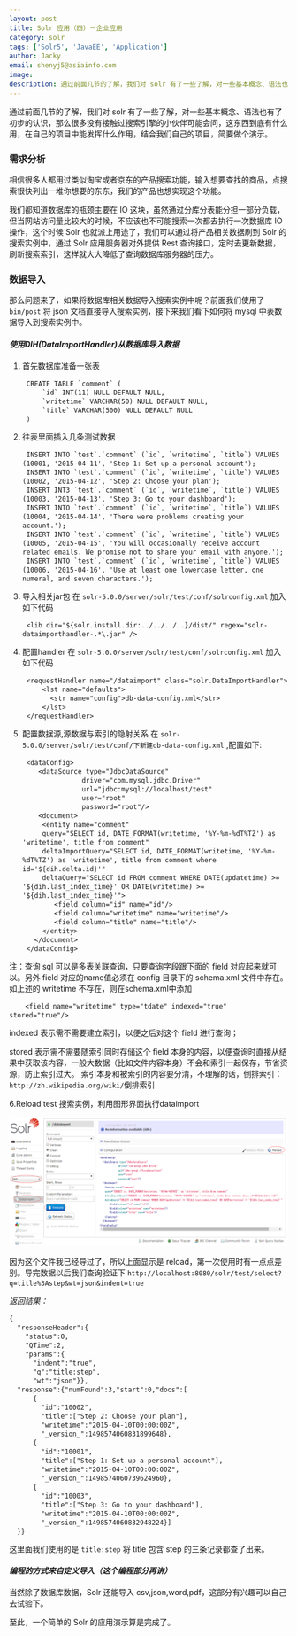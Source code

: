 ```yaml
---
layout: post
title: Solr 应用（四）－企业应用
category: solr
tags: ['Solr5', 'JavaEE', 'Application']
author: Jacky
email: shenyj5@asiainfo.com
image:
description: 通过前面几节的了解，我们对 solr 有了一些了解，对一些基本概念、语法也有了初步的认识，那么很多没有接触过搜索引擎的小伙伴可能会问，这东西到底有什么用，在自己的项目中能发挥什么作用，结合我们自己的项目，简要做个演示。
---
```

通过前面几节的了解，我们对 solr 有了一些了解，对一些基本概念、语法也有了初步的认识，那么很多没有接触过搜索引擎的小伙伴可能会问，这东西到底有什么用，在自己的项目中能发挥什么作用，结合我们自己的项目，简要做个演示。
### 需求分析
相信很多人都用过类似淘宝或者京东的产品搜索功能，输入想要查找的商品，点搜索很快列出一堆你想要的东东，我们的产品也想实现这个功能。

我们都知道数据库的瓶颈主要在 IO 这块，虽然通过分库分表能分担一部分负载，但当网站访问量比较大的时候，不应该也不可能搜索一次都去执行一次数据库 IO 操作，这个时候 Solr 也就派上用途了，我们可以通过将产品相关数据刷到 Solr 的搜索实例中，通过 Solr 应用服务器对外提供 Rest 查询接口，定时去更新数据，刷新搜索索引，这样就大大降低了查询数据库服务器的压力。

### 数据导入
那么问题来了，如果将数据库相关数据导入搜索实例中呢？前面我们使用了 `bin/post` 将 json 文档直接导入搜索实例，接下来我们看下如何将 mysql 中表数据导入到搜索实例中。

#### *使用DIH(DataImportHandler)从数据库导入数据*

1. 首先数据库准备一张表

		CREATE TABLE `comment` (
			`id` INT(11) NULL DEFAULT NULL,
			`writetime` VARCHAR(50) NULL DEFAULT NULL,
			`title` VARCHAR(500) NULL DEFAULT NULL
		)

2. 往表里面插入几条测试数据

		INSERT INTO `test`.`comment` (`id`, `writetime`, `title`) VALUES (10001, '2015-04-11', 'Step 1: Set up a personal account');
		INSERT INTO `test`.`comment` (`id`, `writetime`, `title`) VALUES (10002, '2015-04-12', 'Step 2: Choose your plan');
		INSERT INT3 `test`.`comment` (`id`, `writetime`, `title`) VALUES (10003, '2015-04-13', 'Step 3: Go to your dashboard');
		INSERT INTO `test`.`comment` (`id`, `writetime`, `title`) VALUES (10004, '2015-04-14', 'There were problems creating your account.');
		INSERT INTO `test`.`comment` (`id`, `writetime`, `title`) VALUES (10005, '2015-04-15', 'You will occasionally receive account related emails. We promise not to share your email with anyone.');
		INSERT INTO `test`.`comment` (`id`, `writetime`, `title`) VALUES (10006, '2015-04-16', 'Use at least one lowercase letter, one numeral, and seven characters.');

3. 导入相关jar包
 在 `solr-5.0.0/server/solr/test/conf/solrconfig.xml` 加入如下代码

		<lib dir="${solr.install.dir:../../../..}/dist/" regex="solr-dataimporthandler-.*\.jar" />

4. 配置handler
 在 `solr-5.0.0/server/solr/test/conf/solrconfig.xml` 加入如下代码

		<requestHandler name="/dataimport" class="solr.DataImportHandler">	
		    <lst name="defaults">	
		      <str name="config">db-data-config.xml</str>	
		    </lst>	
		</requestHandler>

5. 配置数据源,源数据与索引的隐射关系
 在 `solr-5.0.0/server/solr/test/conf/下新建db-data-config.xml` ,配置如下:

		<dataConfig>
		   <dataSource type="JdbcDataSource" 
		              driver="com.mysql.jdbc.Driver"
		              url="jdbc:mysql://localhost/test" 
		              user="root" 
		              password="root"/>
		   <document>
		    <entity name="comment" 
		    query="SELECT id, DATE_FORMAT(writetime, '%Y-%m-%dT%TZ') as 'writetime', title from comment"
		    deltaImportQuery="SELECT id, DATE_FORMAT(writetime, '%Y-%m-%dT%TZ') as 'writetime', title from comment where id='${dih.delta.id}'"
		    deltaQuery="SELECT id FROM comment WHERE DATE(updatetime) >= '${dih.last_index_time}' OR DATE(writetime) >= '${dih.last_index_time}'">       
		       <field column="id" name="id"/>      
		       <field column="writetime" name="writetime"/>
		       <field column="title" name="title"/>           
		    </entity>      
		  </document>
		</dataConfig>

注：查询 sql 可以是多表关联查询，只要查询字段跟下面的 field 对应起来就可以。另外 field 对应的name值必须在 config 目录下的 schema.xml 文件中存在。如上述的 writetime 不存在，则在schema.xml中添加 

		<field name="writetime" type="tdate" indexed="true" stored="true"/>

indexed 表示需不需要建立索引，以便之后对这个 field 进行查询； 

stored 表示需不需要随索引同时存储这个 field 本身的内容，以便查询时直接从结果中获取该内容，一般大数据（比如文件内容本身）不会和索引一起保存，节省资源，防止索引过大。 索引本身和被索引的内容要分清，不理解的话，倒排索引：`http://zh.wikipedia.org/wiki/`倒排索引

6.Reload test 搜索实例，利用图形界面执行dataimport

![Web 控制台 dataimport](/images/solr-4-1.png)

因为这个文件我已经导过了，所以上面显示是 reload，第一次使用时有一点点差别。导完数据以后我们查询验证下 `http://localhost:8080/solr/test/select?q=title%3Astep&wt=json&indent=true`

*返回结果：*

	{
	  "responseHeader":{
	    "status":0,
	    "QTime":2,
	    "params":{
	      "indent":"true",
	      "q":"title:step",
	      "wt":"json"}},
	  "response":{"numFound":3,"start":0,"docs":[
	      {
	        "id":"10002",
	        "title":["Step 2: Choose your plan"],
	        "writetime":"2015-04-10T00:00:00Z",
	        "_version_":1498574060831899648},
	      {
	        "id":"10001",
	        "title":["Step 1: Set up a personal account"],
	        "writetime":"2015-04-10T00:00:00Z",
	        "_version_":1498574060739624960},
	      {
	        "id":"10003",
	        "title":["Step 3: Go to your dashboard"],
	        "writetime":"2015-04-10T00:00:00Z",
	        "_version_":1498574060832948224}]
	  }}

这里面我们使用的是 `title:step` 将 title 包含 step 的三条记录都查了出来。

#### *编程的方式来自定义导入（这个编程部分再讲）*

当然除了数据库数据，Solr 还能导入 csv,json,word,pdf，这部分有兴趣可以自己去试验下。

至此，一个简单的 Solr 的应用演示算是完成了。

